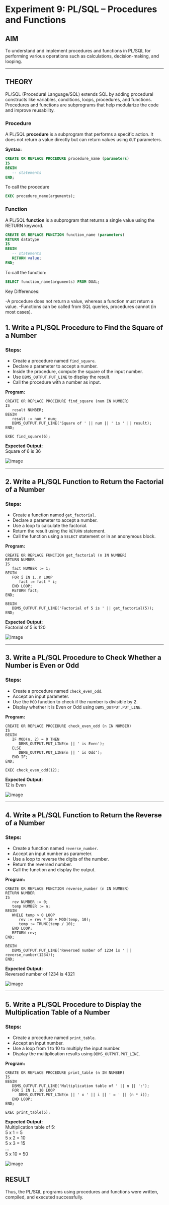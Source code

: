 # Experiment 9: PL/SQL – Procedures and Functions
## AIM
To understand and implement procedures and functions in PL/SQL for performing various operations such as calculations, decision-making, and looping.

---

## THEORY

PL/SQL (Procedural Language/SQL) extends SQL by adding procedural constructs like variables, conditions, loops, procedures, and functions. Procedures and functions are subprograms that help modularize the code and improve reusability.

### **Procedure**
A PL/SQL **procedure** is a subprogram that performs a specific action. It does not return a value directly but can return values using `OUT` parameters.

**Syntax:**
```sql
CREATE OR REPLACE PROCEDURE procedure_name (parameters)
IS
BEGIN
   -- statements
END;
```

To call the procedure

```sql
EXEC procedure_name(arguments);
```

### **Function**
A PL/SQL **function** is a subprogram that returns a single value using the RETURN keyword.

```sql
CREATE OR REPLACE FUNCTION function_name (parameters)
RETURN datatype
IS
BEGIN
   -- statements
   RETURN value;
END;
```

To call the function:

```sql
SELECT function_name(arguments) FROM DUAL;
```

Key Differences:

-A procedure does not return a value, whereas a function must return a value.
-Functions can be called from SQL queries, procedures cannot (in most cases).

## 1. Write a PL/SQL Procedure to Find the Square of a Number

### Steps:
- Create a procedure named `find_square`.
- Declare a parameter to accept a number.
- Inside the procedure, compute the square of the input number.
- Use `DBMS_OUTPUT.PUT_LINE` to display the result.
- Call the procedure with a number as input.

**Program:**
```
CREATE OR REPLACE PROCEDURE find_square (num IN NUMBER)
IS
   result NUMBER;
BEGIN
   result := num * num;
   DBMS_OUTPUT.PUT_LINE('Square of ' || num || ' is ' || result);
END;
```
```
EXEC find_square(6);
```
**Expected Output:**  
Square of 6 is 36

![image](https://github.com/user-attachments/assets/7f45dc70-6b29-4c03-926b-e8ab4a1fde05)

---

## 2. Write a PL/SQL Function to Return the Factorial of a Number

### Steps:
- Create a function named `get_factorial`.
- Declare a parameter to accept a number.
- Use a loop to calculate the factorial.
- Return the result using the `RETURN` statement.
- Call the function using a `SELECT` statement or in an anonymous block.

**Program:**
```
CREATE OR REPLACE FUNCTION get_factorial (n IN NUMBER)
RETURN NUMBER
IS
   fact NUMBER := 1;
BEGIN
   FOR i IN 1..n LOOP
      fact := fact * i;
   END LOOP;
   RETURN fact;
END;
```

```
BEGIN
   DBMS_OUTPUT.PUT_LINE('Factorial of 5 is ' || get_factorial(5));
END;
```
**Expected Output:**  
Factorial of 5 is 120

![image](https://github.com/user-attachments/assets/48269182-26a6-4a64-be72-1d903a8a09dd)

---

## 3. Write a PL/SQL Procedure to Check Whether a Number is Even or Odd

### Steps:
- Create a procedure named `check_even_odd`.
- Accept an input parameter.
- Use the `MOD` function to check if the number is divisible by 2.
- Display whether it is Even or Odd using `DBMS_OUTPUT.PUT_LINE`.

**Program:**
```
CREATE OR REPLACE PROCEDURE check_even_odd (n IN NUMBER)
IS
BEGIN
   IF MOD(n, 2) = 0 THEN
      DBMS_OUTPUT.PUT_LINE(n || ' is Even');
   ELSE
      DBMS_OUTPUT.PUT_LINE(n || ' is Odd');
   END IF;
END;
```

```
EXEC check_even_odd(12);
```
**Expected Output:**  
12 is Even

![image](https://github.com/user-attachments/assets/3b4307b7-2fa1-4d4f-81ac-9947938c4359)

---

## 4. Write a PL/SQL Function to Return the Reverse of a Number

### Steps:
- Create a function named `reverse_number`.
- Accept an input number as parameter.
- Use a loop to reverse the digits of the number.
- Return the reversed number.
- Call the function and display the output.

**Program:**
```
CREATE OR REPLACE FUNCTION reverse_number (n IN NUMBER)
RETURN NUMBER
IS
   rev NUMBER := 0;
   temp NUMBER := n;
BEGIN
   WHILE temp > 0 LOOP
      rev := rev * 10 + MOD(temp, 10);
      temp := TRUNC(temp / 10);
   END LOOP;
   RETURN rev;
END;
```
```
BEGIN
   DBMS_OUTPUT.PUT_LINE('Reversed number of 1234 is ' || reverse_number(1234));
END;
```
**Expected Output:**  
Reversed number of 1234 is 4321

![image](https://github.com/user-attachments/assets/f1f612c1-985a-441a-93a4-1c9543bd9dd9)

---

## 5. Write a PL/SQL Procedure to Display the Multiplication Table of a Number

### Steps:
- Create a procedure named `print_table`.
- Accept an input number.
- Use a loop from 1 to 10 to multiply the input number.
- Display the multiplication results using `DBMS_OUTPUT.PUT_LINE`.

**Program:**
```
CREATE OR REPLACE PROCEDURE print_table (n IN NUMBER)
IS
BEGIN
   DBMS_OUTPUT.PUT_LINE('Multiplication table of ' || n || ':');
   FOR i IN 1..10 LOOP
      DBMS_OUTPUT.PUT_LINE(n || ' x ' || i || ' = ' || (n * i));
   END LOOP;
END;
```
```
EXEC print_table(5);
```

**Expected Output:**  
Multiplication table of 5:  
5 x 1 = 5  
5 x 2 = 10  
5 x 3 = 15  
...  
5 x 10 = 50

![image](https://github.com/user-attachments/assets/1065ae26-9eff-47c2-9c42-6817b6b272ac)

## RESULT
Thus, the PL/SQL programs using procedures and functions were written, compiled, and executed successfully.
